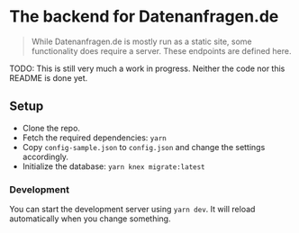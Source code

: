 # The backend for Datenanfragen.de

> While Datenanfragen.de is mostly run as a static site, some functionality does require a server. These endpoints are defined here.

TODO: This is still very much a work in progress. Neither the code nor this README is done yet.

## Setup

* Clone the repo.
* Fetch the required dependencies: `yarn`
* Copy `config-sample.json` to `config.json` and change the settings accordingly.
* Initialize the database: `yarn knex migrate:latest`

### Development

You can start the development server using `yarn dev`. It will reload automatically when you change something.
